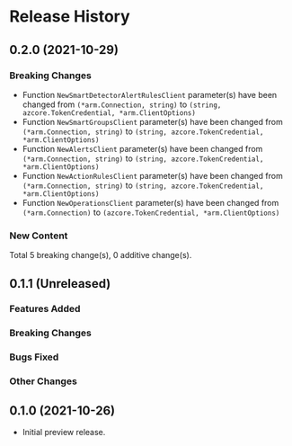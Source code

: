 # Release History

## 0.2.0 (2021-10-29)
### Breaking Changes

- Function `NewSmartDetectorAlertRulesClient` parameter(s) have been changed from `(*arm.Connection, string)` to `(string, azcore.TokenCredential, *arm.ClientOptions)`
- Function `NewSmartGroupsClient` parameter(s) have been changed from `(*arm.Connection, string)` to `(string, azcore.TokenCredential, *arm.ClientOptions)`
- Function `NewAlertsClient` parameter(s) have been changed from `(*arm.Connection, string)` to `(string, azcore.TokenCredential, *arm.ClientOptions)`
- Function `NewActionRulesClient` parameter(s) have been changed from `(*arm.Connection, string)` to `(string, azcore.TokenCredential, *arm.ClientOptions)`
- Function `NewOperationsClient` parameter(s) have been changed from `(*arm.Connection)` to `(azcore.TokenCredential, *arm.ClientOptions)`

### New Content


Total 5 breaking change(s), 0 additive change(s).


## 0.1.1 (Unreleased)

### Features Added

### Breaking Changes

### Bugs Fixed

### Other Changes

## 0.1.0 (2021-10-26)

- Initial preview release.
